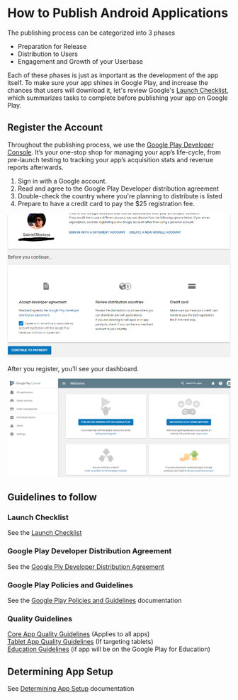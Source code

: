 # How to Publish Android Applications


The publishing process can be categorized into 3 phases

* Preparation for Release
* Distribution to Users
* Engagement and Growth of your Userbase  

Each of these phases is just as important as the development of the app itself. To make sure your app shines in Google Play, and increase the chances that users will download it, let's review Google's [Launch Checklist](https://classroom.udacity.com/nanodegrees/nd801/parts/3be77470-96de-400a-bbfb-2ae4cc924d48/modules/6cb81da9-d083-4721-a31b-4f435de9fedd/lessons/e8a12d52-65b1-4f20-9fe4-5622c992631f/concepts/3908d2b5-4a8a-4760-a459-9304ad6ac3bd), which summarizes tasks to complete before publishing your app on Google Play.  

## Register the Account

Throughout the publishing process, we use the [Google Play Developer Console](https://developer.android.com/distribute/console/index.html). It’s your one-stop shop for managing your app’s life-cycle, from pre-launch testing to tracking your app’s acquisition stats and revenue reports afterwards.

1.  Sign in with a Google account.
2.  Read and agree to the Google Play Developer distribution agreement
3.  Double-check the country where you're planning to distribute is listed
4.  Prepare to have a credit card to pay the $25 registration fee.
  

![Screenshot1](images/registration.png)

After you register, you’ll see your dashboard.

![Screenshot1](images/google_play_console.PNG)


## Guidelines to follow

### Launch Checklist

See the [Launch Checklist](https://developer.android.com/distribute/best-practices/launch/launch-checklist.html)

### Google Play Developer Distribution Agreement

See the [Google Ply Developer Distribution Agreement](https://play.google.com/intl/ALL_us/about/developer-distribution-agreement.html)

### Google Play Policies and Guidelines

See the [Google Play Policies and Guidelines](https://play.google.com/about/developer-content-policy/#!?modal_active=none) documentation

### Quality Guidelines
 [Core App Quality Guidelines](https://developer.android.com/develop/quality-guidelines/core-app-quality.html) (Applies to all apps)  
 [Tablet App Quality Guidelines](https://developer.android.com/develop/quality-guidelines/tablet-app-quality.html) (If targeting tablets)  
 [Education Guidelines](https://developers.google.com/edu/guidelines) (if app will be on the Google Play for Education)  
 
## Determining App Setup

See [Determining App Setup](documentation/DeterminingAppSetup.md) documentation  
 
 
